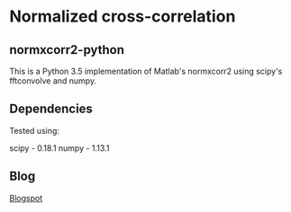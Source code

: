# Normalized cross-correlation
## normxcorr2-python
This is a Python 3.5 implementation of Matlab's normxcorr2 using scipy's fftconvolve and numpy.

## Dependencies
Tested using:

scipy - 0.18.1
numpy - 1.13.1

## Blog
[Blogspot](http://lordsabre.blogspot.ca/2017/09/matlab-normxcorr2-implemented-in-python.html)
